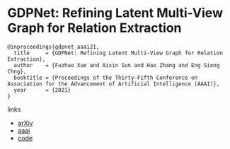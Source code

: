 # GDPNet: Refining Latent Multi-View Graph for Relation Extraction

```
@inproceedings{gdpnet_aaai21,
  title     = {GDPNet: Refining Latent Multi-View Graph for Relation Extraction},
  author    = {Fuzhao Xue and Aixin Sun and Hao Zhang and Eng Siong Chng},
  booktitle = {Proceedings of the Thirty-Fifth Conference on Association for the Advancement of Artificial Intelligence (AAAI)},
  year      = {2021}
}
```

links
- [arXiv](https://arxiv.org/abs/2012.06780)
- [aaai](https://www.aaai.org/AAAI21Papers/AAAI-3290.XueF.pdf)
- [code](https://github.com/XueFuzhao/GDPNet)
